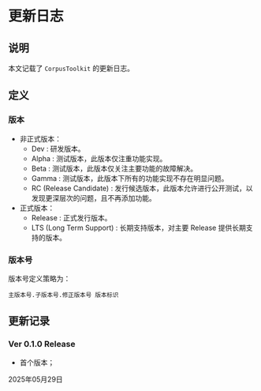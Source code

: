 # 更新日志

## 说明

本文记载了 `CorpusToolkit` 的更新日志。

## 定义

### 版本

- 非正式版本：
    - Dev : 研发版本。
    - Alpha : 测试版本，此版本仅注重功能实现。
    - Beta  : 测试版本，此版本仅关注主要功能的故障解决。
    - Gamma : 测试版本，此版本下所有的功能实现不存在明显问题。
    - RC (Release Candidate) : 发行候选版本，此版本允许进行公开测试，以发现更深层次的问题，且不再添加功能。
- 正式版本：
    - Release : 正式发行版本。
    - LTS (Long Term Support) : 长期支持版本，对主要 Release 提供长期支持的版本。

### 版本号

版本号定义策略为：

`
主版本号.子版本号.修正版本号 版本标识
`

## 更新记录

### Ver 0.1.0 Release

- 首个版本；

2025年05月29日
